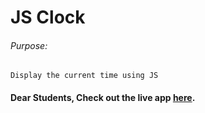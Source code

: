 # JS Clock

###### Purpose:
    Display the current time using JS

#### Dear Students, Check out the live app [here](https://ramya-brs.github.io/Simple-Clock/).
